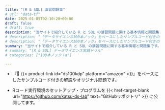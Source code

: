 ```yaml
---
title: "[R & SQL] 演習問題集"
# url: "data-tf"
date: 2025-01-05T02:10:20+09:00
draft: false
# draft: true
description: "当サイトで紹介している R と SQL の演習問題に関する基本情報と問題集です。"
# description: "「データサイエンス100本ノック」をベースにしたサンプルコード付きの解説です。"
# description: "「データサイエンス100本ノック」をベースにしたサンプルコード付きの解説やオリジナル問題です。"
summary: "当サイトで紹介している R と SQL の演習問題に関する基本情報と問題集です。"
# summary: "[R & SQL] データサイエンス実践ドリル"
# categories: ["100本ノック＋α"]

---
```


- 『📘 {{< product-link id="ds100kdp" platform="amazon" >}}』をベースにしたサンプルコード付きの解説やオリジナル問題です。

- Rコード実行環境のセットアップ・プログラムを 
{{< href-target-blank url="https://github.com/katsu-ds-lab" text="GitHubリポジトリ" >}} 
に公開してます。
